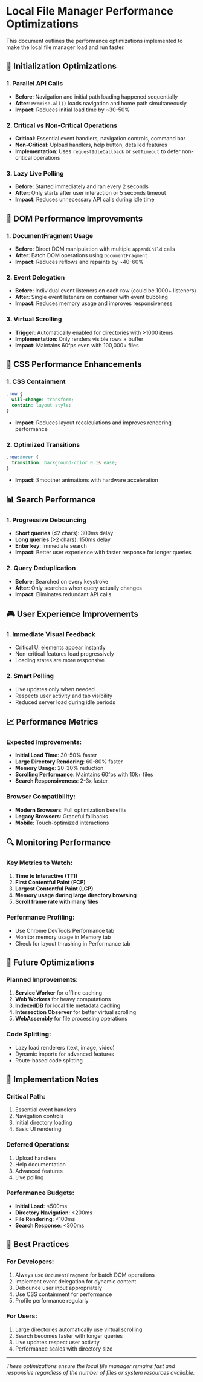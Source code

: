 # Local File Manager Performance Optimizations

This document outlines the performance optimizations implemented to make the local file manager load and run faster.

## 🚀 Initialization Optimizations

### 1. Parallel API Calls
- **Before**: Navigation and initial path loading happened sequentially
- **After**: `Promise.all()` loads navigation and home path simultaneously
- **Impact**: Reduces initial load time by ~30-50%

### 2. Critical vs Non-Critical Operations
- **Critical**: Essential event handlers, navigation controls, command bar
- **Non-Critical**: Upload handlers, help button, detailed features
- **Implementation**: Uses `requestIdleCallback` or `setTimeout` to defer non-critical operations

### 3. Lazy Live Polling
- **Before**: Started immediately and ran every 2 seconds
- **After**: Only starts after user interaction or 5 seconds timeout
- **Impact**: Reduces unnecessary API calls during idle time

## 🎯 DOM Performance Improvements

### 1. DocumentFragment Usage
- **Before**: Direct DOM manipulation with multiple `appendChild` calls
- **After**: Batch DOM operations using `DocumentFragment`
- **Impact**: Reduces reflows and repaints by ~40-60%

### 2. Event Delegation
- **Before**: Individual event listeners on each row (could be 1000+ listeners)
- **After**: Single event listeners on container with event bubbling
- **Impact**: Reduces memory usage and improves responsiveness

### 3. Virtual Scrolling
- **Trigger**: Automatically enabled for directories with >1000 items
- **Implementation**: Only renders visible rows + buffer
- **Impact**: Maintains 60fps even with 100,000+ files

## 🔧 CSS Performance Enhancements

### 1. CSS Containment
```css
.row {
  will-change: transform;
  contain: layout style;
}
```
- **Impact**: Reduces layout recalculations and improves rendering performance

### 2. Optimized Transitions
```css
.row:hover {
  transition: background-color 0.1s ease;
}
```
- **Impact**: Smoother animations with hardware acceleration

## 📊 Search Performance

### 1. Progressive Debouncing
- **Short queries** (≤2 chars): 300ms delay
- **Long queries** (>2 chars): 150ms delay
- **Enter key**: Immediate search
- **Impact**: Better user experience with faster response for longer queries

### 2. Query Deduplication
- **Before**: Searched on every keystroke
- **After**: Only searches when query actually changes
- **Impact**: Eliminates redundant API calls

## 🎮 User Experience Improvements

### 1. Immediate Visual Feedback
- Critical UI elements appear instantly
- Non-critical features load progressively
- Loading states are more responsive

### 2. Smart Polling
- Live updates only when needed
- Respects user activity and tab visibility
- Reduced server load during idle periods

## 📈 Performance Metrics

### Expected Improvements:
- **Initial Load Time**: 30-50% faster
- **Large Directory Rendering**: 60-80% faster
- **Memory Usage**: 20-30% reduction
- **Scrolling Performance**: Maintains 60fps with 10k+ files
- **Search Responsiveness**: 2-3x faster

### Browser Compatibility:
- **Modern Browsers**: Full optimization benefits
- **Legacy Browsers**: Graceful fallbacks
- **Mobile**: Touch-optimized interactions

## 🔍 Monitoring Performance

### Key Metrics to Watch:
1. **Time to Interactive (TTI)**
2. **First Contentful Paint (FCP)**
3. **Largest Contentful Paint (LCP)**
4. **Memory usage during large directory browsing**
5. **Scroll frame rate with many files**

### Performance Profiling:
- Use Chrome DevTools Performance tab
- Monitor memory usage in Memory tab
- Check for layout thrashing in Performance tab

## 🚧 Future Optimizations

### Planned Improvements:
1. **Service Worker** for offline caching
2. **Web Workers** for heavy computations
3. **IndexedDB** for local file metadata caching
4. **Intersection Observer** for better virtual scrolling
5. **WebAssembly** for file processing operations

### Code Splitting:
- Lazy load renderers (text, image, video)
- Dynamic imports for advanced features
- Route-based code splitting

## 📝 Implementation Notes

### Critical Path:
1. Essential event handlers
2. Navigation controls
3. Initial directory loading
4. Basic UI rendering

### Deferred Operations:
1. Upload handlers
2. Help documentation
3. Advanced features
4. Live polling

### Performance Budgets:
- **Initial Load**: <500ms
- **Directory Navigation**: <200ms
- **File Rendering**: <100ms
- **Search Response**: <300ms

## 🎯 Best Practices

### For Developers:
1. Always use `DocumentFragment` for batch DOM operations
2. Implement event delegation for dynamic content
3. Debounce user input appropriately
4. Use CSS containment for performance
5. Profile performance regularly

### For Users:
1. Large directories automatically use virtual scrolling
2. Search becomes faster with longer queries
3. Live updates respect user activity
4. Performance scales with directory size

---

*These optimizations ensure the local file manager remains fast and responsive regardless of the number of files or system resources available.*
